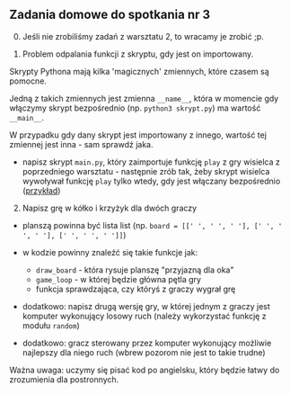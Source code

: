 ## Zadania domowe do spotkania nr 3

0. Jeśli nie zrobiliśmy zadań z warsztatu 2, to wracamy je zrobić ;p.

1. Problem odpalania funkcji z skryptu, gdy jest on importowany.

  Skrypty Pythona mają kilka 'magicznych' zmiennych, które czasem są pomocne.
  
  Jedną z takich zmiennych jest zmienna `__name__`, która w momencie gdy włączymy skrypt bezpośrednio (np. `python3 skrypt.py`) ma wartość `__main__`.

  W przypadku gdy dany skrypt jest importowany z innego, wartość tej zmiennej jest inna - sam sprawdź jaka.

  * napisz skrypt `main.py`, który zaimportuje funkcję `play` z gry wisielca z poprzedniego warsztatu - następnie zrób tak, żeby skrypt wisielca wywoływał funkcję `play` tylko wtedy, gdy jest włączany bezpośrednio ([przykład](https://docs.python.org/3/tutorial/modules.html#executing-modules-as-scripts))


2. Napisz grę w kółko i krzyżyk dla dwóch graczy

  * planszą powinna być lista list (np. `board = [[' ', ' ', ' '], [' ', ' ', ' '], [' ', ' ', ' ']]`)
  * w kodzie powinny znaleźć się takie funkcje jak:

    * `draw_board` - która rysuje planszę "przyjazną dla oka"
    * `game_loop` - w której będzie główna pętla gry
    * funkcja sprawdzająca, czy któryś z graczy wygrał grę

  * dodatkowo: napisz drugą wersję gry, w której jednym z graczy jest komputer wykonujący losowy ruch (należy wykorzystać funkcję z modułu `random`)
  * dodatkowo: gracz sterowany przez komputer wykonujący możliwie najlepszy dla niego ruch (wbrew pozorom nie jest to takie trudne)

  Ważna uwaga: uczymy się pisać kod po angielsku, który będzie łatwy do zrozumienia dla postronnych.
